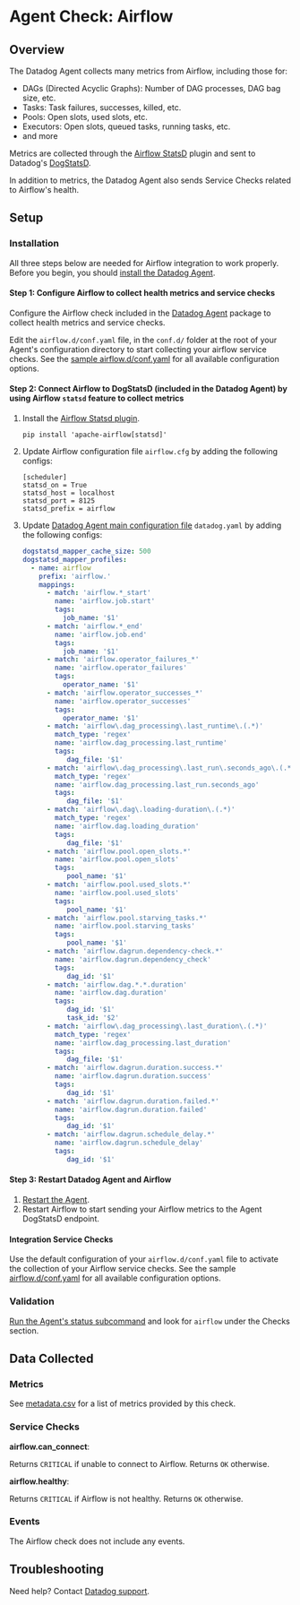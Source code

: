 # Agent Check: Airflow

## Overview

The Datadog Agent collects many metrics from Airflow, including those for:

- DAGs (Directed Acyclic Graphs): Number of DAG processes, DAG bag size, etc.
- Tasks: Task failures, successes, killed, etc.
- Pools: Open slots, used slots, etc.
- Executors: Open slots, queued tasks, running tasks, etc.
- and more

Metrics are collected through the [Airflow StatsD](https://airflow.apache.org/docs/stable/metrics.html) plugin and sent to Datadog's [DogStatsD][8].

In addition to metrics, the Datadog Agent also sends Service Checks related to Airflow's health.

## Setup

### Installation

All three steps below are needed for Airflow integration to work properly. Before you begin, you should [install the Datadog Agent][9].

#### Step 1: Configure Airflow to collect health metrics and service checks

Configure the Airflow check included in the [Datadog Agent][2] package to collect health metrics and service checks.

Edit the `airflow.d/conf.yaml` file, in the `conf.d/` folder at the root of your Agent's configuration directory to start collecting your airflow service checks. See the [sample airflow.d/conf.yaml][3] for all available configuration options.

#### Step 2: Connect Airflow to DogStatsD (included in the Datadog Agent) by using Airflow `statsd` feature to collect metrics

1. Install the [Airflow Statsd plugin][1].

    ```
    pip install 'apache-airflow[statsd]'
    ```

2. Update Airflow configuration file `airflow.cfg` by adding the following configs:

    ```
    [scheduler]
    statsd_on = True
    statsd_host = localhost
    statsd_port = 8125
    statsd_prefix = airflow
    ```

3. Update [Datadog Agent main configuration file][10] `datadog.yaml` by adding the following configs:

    ```yaml
    dogstatsd_mapper_cache_size: 500
    dogstatsd_mapper_profiles:
      - name: airflow
        prefix: 'airflow.'
        mappings:
          - match: 'airflow.*_start'
            name: 'airflow.job.start'
            tags:
              job_name: '$1'
          - match: 'airflow.*_end'
            name: 'airflow.job.end'
            tags:
              job_name: '$1'
          - match: 'airflow.operator_failures_*'
            name: 'airflow.operator_failures'
            tags:
              operator_name: '$1'
          - match: 'airflow.operator_successes_*'
            name: 'airflow.operator_successes'
            tags:
              operator_name: '$1'
          - match: 'airflow\.dag_processing\.last_runtime\.(.*)'
            match_type: 'regex'
            name: 'airflow.dag_processing.last_runtime'
            tags:
               dag_file: '$1'
          - match: 'airflow\.dag_processing\.last_run\.seconds_ago\.(.*)'
            match_type: 'regex'
            name: 'airflow.dag_processing.last_run.seconds_ago'
            tags:
               dag_file: '$1'
          - match: 'airflow\.dag\.loading-duration\.(.*)'
            match_type: 'regex'
            name: 'airflow.dag.loading_duration'
            tags:
               dag_file: '$1'
          - match: 'airflow.pool.open_slots.*'
            name: 'airflow.pool.open_slots'
            tags:
               pool_name: '$1'
          - match: 'airflow.pool.used_slots.*'
            name: 'airflow.pool.used_slots'
            tags:
               pool_name: '$1'
          - match: 'airflow.pool.starving_tasks.*'
            name: 'airflow.pool.starving_tasks'
            tags:
               pool_name: '$1'
          - match: 'airflow.dagrun.dependency-check.*'
            name: 'airflow.dagrun.dependency_check'
            tags:
               dag_id: '$1'
          - match: 'airflow.dag.*.*.duration'
            name: 'airflow.dag.duration'
            tags:
               dag_id: '$1'
               task_id: '$2'
          - match: 'airflow\.dag_processing\.last_duration\.(.*)'
            match_type: 'regex'
            name: 'airflow.dag_processing.last_duration'
            tags:
               dag_file: '$1'
          - match: 'airflow.dagrun.duration.success.*'
            name: 'airflow.dagrun.duration.success'
            tags:
               dag_id: '$1'
          - match: 'airflow.dagrun.duration.failed.*'
            name: 'airflow.dagrun.duration.failed'
            tags:
               dag_id: '$1'
          - match: 'airflow.dagrun.schedule_delay.*'
            name: 'airflow.dagrun.schedule_delay'
            tags:
               dag_id: '$1'
    ```

#### Step 3: Restart Datadog Agent and Airflow

1. [Restart the Agent][4].
2. Restart Airflow to start sending your Airflow metrics to the Agent DogStatsD endpoint.

#### Integration Service Checks

Use the default configuration of your `airflow.d/conf.yaml` file to activate the collection of your Airflow service checks. See the sample [airflow.d/conf.yaml][3] for all available configuration options.

### Validation

[Run the Agent's status subcommand][5] and look for `airflow` under the Checks section.

## Data Collected

### Metrics

See [metadata.csv][6] for a list of metrics provided by this check.

### Service Checks

**airflow.can_connect**:

Returns `CRITICAL` if unable to connect to Airflow. Returns `OK` otherwise.

**airflow.healthy**:

Returns `CRITICAL` if Airflow is not healthy. Returns `OK` otherwise.

### Events

The Airflow check does not include any events.

## Troubleshooting

Need help? Contact [Datadog support][7].

[1]: https://airflow.apache.org/docs/stable/metrics.html
[2]: https://app.datadoghq.com/account/settings#agent
[3]: https://github.com/DataDog/integrations-core/blob/master/airflow/datadog_checks/airflow/data/conf.yaml.example
[4]: https://docs.datadoghq.com/agent/guide/agent-commands/?tab=agentv6#start-stop-and-restart-the-agent
[5]: https://docs.datadoghq.com/agent/guide/agent-commands/?tab=agentv6#agent-status-and-information
[6]: https://github.com/DataDog/integrations-core/blob/master/airflow/metadata.csv
[7]: https://docs.datadoghq.com/help
[8]: https://docs.datadoghq.com/developers/dogstatsd/
[9]: https://docs.datadoghq.com/agent/
[10]: https://docs.datadoghq.com/agent/guide/agent-configuration-files/
